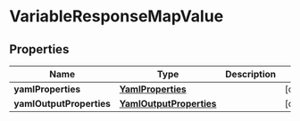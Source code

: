 # VariableResponseMapValue

## Properties
Name | Type | Description | Notes
------------ | ------------- | ------------- | -------------
**yamlProperties** | [**YamlProperties**](YamlProperties.md) |  |  [optional]
**yamlOutputProperties** | [**YamlOutputProperties**](YamlOutputProperties.md) |  |  [optional]
